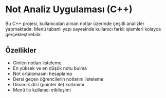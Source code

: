 # Not Analiz Uygulaması (C++)

Bu C++ projesi, kullanıcıdan alınan notlar üzerinde çeşitli analizler yapmaktadır. Menü tabanlı yapı sayesinde kullanıcı farklı işlemleri kolayca gerçekleştirebilir.

##  Özellikler

- Girilen notları listeleme
- En yüksek ve en düşük notu bulma
- Not ortalamasını hesaplama
- Dersi geçen öğrencilerin notlarını listeleme
- Dinamik dizi (pointer ile) kullanımı
- Menü ile kullanıcı etkileşimi

